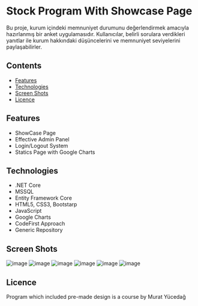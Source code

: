 # Stock Program With Showcase Page

Bu proje, kurum içindeki memnuniyet durumunu değerlendirmek amacıyla hazırlanmış bir anket uygulamasıdır. Kullanıcılar, belirli sorulara verdikleri yanıtlar ile kurum hakkındaki düşüncelerini ve memnuniyet seviyelerini paylaşabilirler.

## Contents

- [Features](#features)
- [Technologies](#technologies )
- [Screen Shots](#screen-shots)
- [Licence](#licence)

## Features

- ShowCase Page
- Effective Admin Panel
- Login/Logout System
- Statics Page with Google Charts

## Technologies

- .NET Core
- MSSQL
- Entity Framework Core
- HTML5, CSS3, Bootstarp
- JavaScript
- Google Charts
- CodeFirst Approach
- Generic Repository

## Screen Shots

![image](https://github.com/user-attachments/assets/68e05d60-d1df-4cbb-9898-db81e59470f4)
![image](https://github.com/user-attachments/assets/4d564b36-6746-4c3f-a223-d1abf974acaf)
![image](https://github.com/user-attachments/assets/0e3812ef-b609-4254-856c-2cef38c0771a)
![image](https://github.com/user-attachments/assets/4212b26e-b5f9-4c5e-8fa0-5630ea33897e)
![image](https://github.com/user-attachments/assets/6b9716a0-1e46-4288-9048-23076708e284)
![image](https://github.com/user-attachments/assets/3b891c38-7e6f-4134-87ce-334132f95b7f)

## Licence
Program which included pre-made design is a course by Murat Yücedağ
